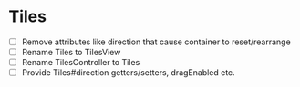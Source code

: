 # Tiles

- [ ] Remove attributes like direction that cause container to reset/rearrange
- [ ] Rename Tiles to TilesView
- [ ] Rename TilesController to Tiles
- [ ] Provide Tiles#direction getters/setters, dragEnabled etc.